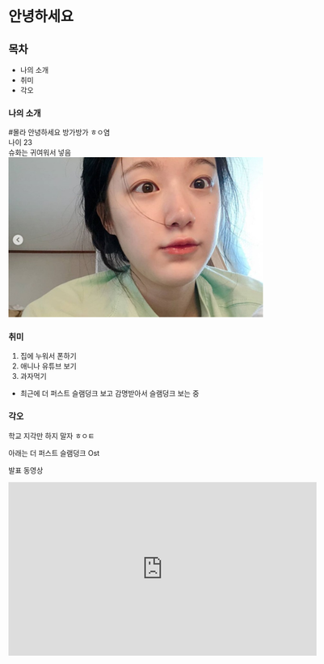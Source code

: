 # 안녕하세요 
## 목차
* 나의 소개
* 취미
* 각오
### 나의 소개
#몰라
안녕하세요 방가방가 ㅎㅇ염 <br>
나이 23 <br>
슈화는 귀여워서 넣음 <br>
<img src="1.jpg" /> <br>

### 취미
1. 집에 누워서 폰하기
2. 애니나 유튜브 보기
3. 과자먹기

 - 최근에 더 퍼스트 슬램덩크 보고 감명받아서 슬램덩크 보는 중


### 각오
학교 지각만 하지 말자 ㅎㅇㅌ

아래는 더 퍼스트 슬램덩크 Ost

발표 동영상
<iframe width="610" height="343" src="https://www.youtube.com/embed/7JKu3J3ym_s" title="선생님..! 농구가 하고 싶어요...🔥🔥: 10-Feet - 第ゼロ感 (Dai Zero Kan) (영화 『THE FIRST SLAM DUNK』 ED) (2023) [가사해석/번역]" frameborder="0" allow="accelerometer; autoplay; clipboard-write; encrypted-media; gyroscope; picture-in-picture; web-share" allowfullscreen></iframe>


